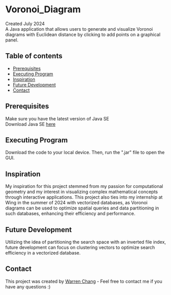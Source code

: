 # Voronoi_Diagram

Created July 2024<br>
A Java application that allows users to generate and visualize Voronoi diagrams with Euclidean distance by clicking to add points on a graphical panel. 

## Table of contents
* [Prerequisites](#prerequisites)
* [Executing Program](#executing-program)
* [Inspiration](#inspiration)
* [Future Development](#future-development)
* [Contact](#contact)


## Prerequisites

Make sure you have the latest version of Java SE<br>
Download Java SE [here](https://www.oracle.com/java/technologies/javase-downloads.html)


## Executing Program

Download the code to your local device. Then, run the ".jar" file to open the GUI. 

## Inspiration

My inspiration for this project stemmed from my passion for computational geometry and my interest in visualizing complex mathematical concepts through interactive applications. This project also ties into my internship at Wing in the summer of 2024 with vectorized databases, as Voronoi diagrams can be used to optimize spatial queries and data partitioning in such databases, enhancing their efficiency and performance.

## Future Development

Utilizing the idea of partitioning the search space with an inverted file index, future development can focus on clustering vectors to optimize search efficiency in a vectorized database. 

## Contact

This project was created by [Warren Chang](https://www.linkedin.com/in/warren-chang-215644229/) - Feel free to contact me if you have any questions :)
